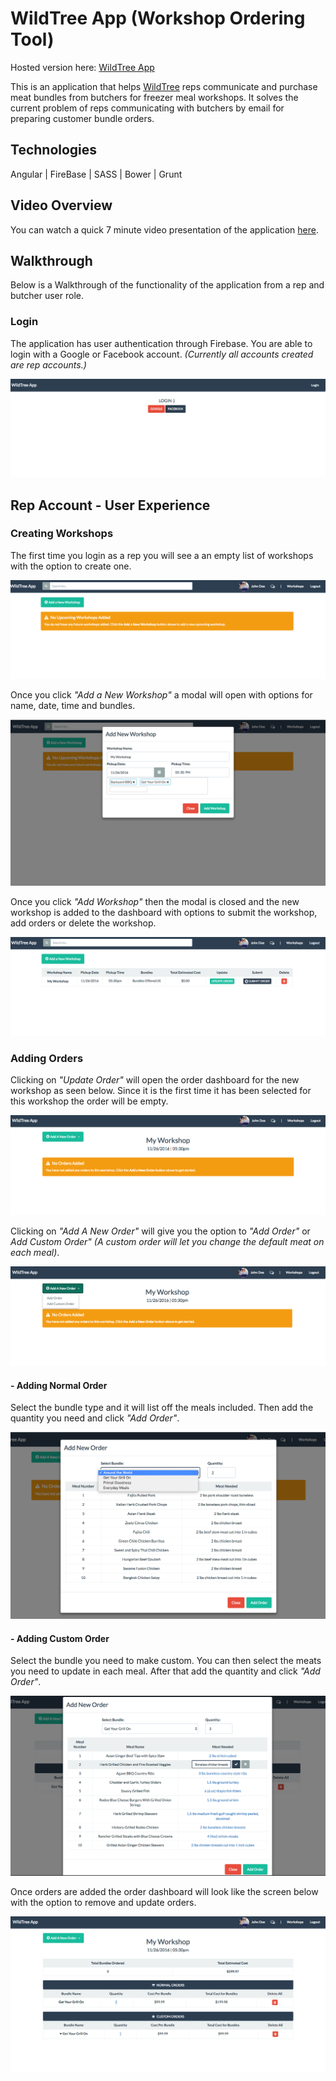 # WildTree App (Workshop Ordering Tool)

Hosted version here: [WildTree App](#)


This is an application that helps [WildTree](http://www.wildtree.com) reps communicate and purchase meat bundles from butchers for freezer meal workshops.  It solves the current problem of reps communicating with butchers by email for preparing customer bundle orders.

## Technologies

Angular | FireBase | SASS | Bower | Grunt

## Video Overview

You can watch a quick 7 minute video presentation of the application [here](#).

## Walkthrough

Below is a Walkthrough of the functionality of the application from a rep and butcher user role.

### Login

The application has user authentication through Firebase.  You are able to login with a Google or Facebook account.  _(Currently all accounts created are rep accounts.)_

<kbd>![Login](lib/img/login.png)</kbd>

## Rep Account - User Experience

### Creating Workshops

The first time you login as a rep you will see a an empty list of workshops with the option to create one.

![CreateBoard](lib/img/dashboard.png)

Once you click _"Add a New Workshop"_ a modal will open with options for name, date, time and bundles.

![AddWorkshop](lib/img/addWorkshop.png)

Once you click _"Add Workshop"_ then the modal is closed and the new workshop is added to the dashboard with options to submit the workshop, add orders or delete the workshop.

![dashboardWorkshop](lib/img/dashboardWorkshop.png)

### Adding Orders

Clicking on _"Update Order"_ will open the order dashboard for the new workshop as seen below.  Since it is the first time it has been selected for this workshop the order will be empty.

![orderDashboard](lib/img/orderDashboard.png)

Clicking on _"Add A New Order"_ will give you the option to _"Add Order"_ or  _Add Custom Order"_ _(A custom order will let you change the default meat on each meal)_.

![addOrder](lib/img/addOrder.png)

####  - Adding Normal Order

Select the bundle type and it will list off the meals included.  Then add the quantity you need and click _"Add Order"_.

![NormalOrderModal](lib/img/normalOrderModal.png)

#### - Adding Custom Order

Select the bundle you need to make custom.  You can then select the meats you need to update in each meal.  After that add the quantity and click _"Add Order"_.

![customOrderModal](lib/img/customOrderModal.png)

Once orders are added the order dashboard will look like the screen below with the option to remove and update orders.

![](lib/img/orderDashboard2.png)
